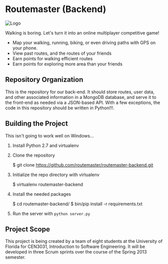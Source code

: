 Routemaster (Backend)
=====================

![Logo](https://www.cise.ufl.edu/~woodruff/routemaster/logo_small.png)

Walking is boring. Let's turn it into an online multiplayer competitive game!

- Map your walking, running, biking, or even driving paths with GPS on your
  phone.
- View past routes, and the routes of your friends
- Earn points for walking efficient routes
- Earn points for exploring more area than your friends

Repository Organization
-----------------------

This is the repository for our back-end. It should store routes, user data, and
other associated information in a MongoDB database, and serve it to the
front-end as needed via a JSON-based API. With a few exceptions, the code in
this repository should be written in Python!!!.

Building the Project
--------------------

This isn't going to work well on Windows...

1. Install Python 2.7 and virtualenv
2. Clone the repository

    $ git clone https://github.com/routemaster/routemaster-backend.git

3. Initialize the repo directory with virtualenv

    $ virtualenv routemaster-backend

4. Install the needed packages

    $ cd routemaster-backend/
    $ bin/pip install -r requirements.txt

3. Run the server with `python server.py`

Project Scope
-------------

This project is being created by a team of eight students at the University of
Florida for CEN3031, Introduction to Software Engineering. It will be developed
in three Scrum sprints over the course of the Spring 2013 semester.
